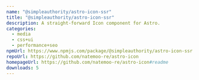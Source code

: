 ```yaml
---
name: "@simpleauthority/astro-icon-ssr"
title: "@simpleauthority/astro-icon-ssr"
description: A straight-forward Icon component for Astro.
categories:
  - media
  - css+ui
  - performance+seo
npmUrl: https://www.npmjs.com/package/@simpleauthority/astro-icon-ssr
repoUrl: https://github.com/natemoo-re/astro-icon
homepageUrl: https://github.com/natemoo-re/astro-icon#readme
downloads: 5
---
```


